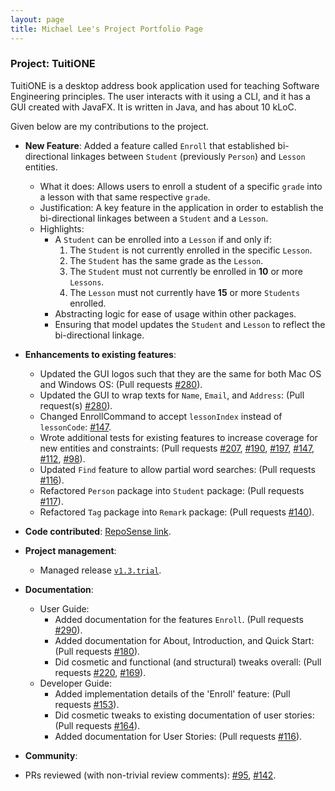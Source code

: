 ```yaml
---
layout: page
title: Michael Lee's Project Portfolio Page
---
```


### Project: TuitiONE

TuitiONE is a desktop address book application used for teaching Software Engineering principles. The user interacts with it using a CLI, and it has a GUI created with JavaFX. It is written in Java, and has about 10 kLoC.

Given below are my contributions to the project.

* **New Feature**: Added a feature called `Enroll` that established bi-directional linkages between `Student` (previously `Person`) and `Lesson` entities.
  * What it does: Allows users to enroll a student of a specific `grade` into a lesson with that same respective `grade`.
  * Justification: A key feature in the application in order to establish the bi-directional linkages between a `Student` and a `Lesson`.
  * Highlights:
    * A `Student` can be enrolled into a `Lesson` if and only if:
      1. The `Student` is not currently enrolled in the specific `Lesson`.
      1. The `Student` has the same grade as the `Lesson`.
      1. The `Student` must not currently be enrolled in **10** or more `Lessons`.
      1. The `Lesson` must not currently have **15** or more `Students` enrolled.
    * Abstracting logic for ease of usage within other packages.
    * Ensuring that model updates the `Student` and `Lesson` to reflect the bi-directional linkage.

* **Enhancements to existing features**:
  * Updated the GUI logos such that they are the same for both Mac OS and Windows OS: (Pull requests [#280](https://github.com/AY2122S1-CS2103T-F13-4/tp/pull/280)).
  * Updated the GUI to wrap texts for `Name`, `Email`, and `Address`: (Pull request(s) [#280](https://github.com/AY2122S1-CS2103T-F13-4/tp/pull/280)).
  * Changed EnrollCommand to accept `lessonIndex` instead of `lessonCode`: [#147](https://github.com/AY2122S1-CS2103T-F13-4/tp/pull/147).
  * Wrote additional tests for existing features to increase coverage for new entities and constraints: (Pull requests [#207](https://github.com/AY2122S1-CS2103T-F13-4/tp/pull/207), [#190](https://github.com/AY2122S1-CS2103T-F13-4/tp/pull/190), [#197](https://github.com/AY2122S1-CS2103T-F13-4/tp/pull/197), [#147](https://github.com/AY2122S1-CS2103T-F13-4/tp/pull/147), [#112](https://github.com/AY2122S1-CS2103T-F13-4/tp/pull/112), [#98](https://github.com/AY2122S1-CS2103T-F13-4/tp/pull/98)).
  * Updated `Find` feature to allow partial word searches: (Pull requests [#116](https://github.com/AY2122S1-CS2103T-F13-4/tp/pull/116)).
  * Refactored `Person` package into `Student` package: (Pull requests [#117](https://github.com/AY2122S1-CS2103T-F13-4/tp/pull/117)).
  * Refactored `Tag` package into `Remark` package: (Pull requests [#140](https://github.com/AY2122S1-CS2103T-F13-4/tp/pull/140)).

* **Code contributed**: [RepoSense link](https://nus-cs2103-ay2122s1.github.io/tp-dashboard/?search=michael&sort=groupTitle&sortWithin=title&timeframe=commit&mergegroup=&groupSelect=groupByRepos&breakdown=true&checkedFileTypes=docs~functional-code~test-code~other&since=2021-09-17).

* **Project management**:
  * Managed release [`v1.3.trial`](https://github.com/AY2122S1-CS2103T-F13-4/tp/releases/tag/v1.3.trial).

* **Documentation**:
  * User Guide:
    * Added documentation for the features `Enroll`. (Pull requests [#290](https://github.com/AY2122S1-CS2103T-F13-4/tp/pull/290)).
    * Added documentation for About, Introduction, and Quick Start: (Pull requests [#180](https://github.com/AY2122S1-CS2103T-F13-4/tp/pull/180)).
    * Did cosmetic and functional (and structural) tweaks overall: (Pull requests [#220](https://github.com/AY2122S1-CS2103T-F13-4/tp/pull/220), [#169](https://github.com/AY2122S1-CS2103T-F13-4/tp/pull/169/files)).
  * Developer Guide:
    * Added implementation details of the 'Enroll' feature: (Pull requests [#153](https://github.com/AY2122S1-CS2103T-F13-4/tp/pull/153)).
    * Did cosmetic tweaks to existing documentation of user stories: (Pull requests [#164](https://github.com/AY2122S1-CS2103T-F13-4/tp/pull/164)).
    * Added documentation for User Stories: (Pull requests [#116](https://github.com/AY2122S1-CS2103T-F13-4/tp/pull/116)).
* **Community**:
* PRs reviewed (with non-trivial review comments): [#95](https://github.com/AY2122S1-CS2103T-F13-4/tp/pull/95#discussion_r725457630), [#142](https://github.com/AY2122S1-CS2103T-F13-4/tp/pull/142#discussion_r730911339).
